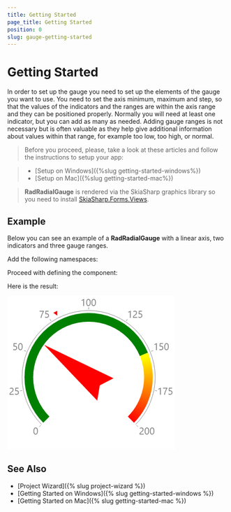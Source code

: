 ```yaml
---
title: Getting Started
page_title: Getting Started
position: 0
slug: gauge-getting-started
---
```


# Getting Started

In order to set up the gauge you need to set up the elements of the gauge you want to use. You need to set the axis minimum, maximum and step, so that the values of the indicators and the ranges are within the axis range and they can be positioned properly. Normally you will need at least one indicator, but you can add as many as needed. Adding gauge ranges is not necessary but is often valuable as they help give additional information about values within that range, for example too low, too high, or normal. 

>Before you proceed, please, take a look at these articles and follow the instructions to setup your app:

>- [Setup on Windows]({%slug getting-started-windows%})
>- [Setup on Mac]({%slug getting-started-mac%})

> **RadRadialGauge** is rendered via the SkiaSharp graphics library so you need to install [SkiaSharp.Forms.Views](https://www.nuget.org/packages/SkiaSharp.Views.Forms/1.55.0).

## Example

Below you can see an example of a **RadRadialGauge** with a linear axis, two indicators and three gauge ranges.

Add the following namespaces:

<snippet id='xmlns-telerikgauges'/>
<snippet id='ns-telerikgauges'/>

Proceed with defining the component:

<snippet id='gauge-getting-started-xaml'/>
<snippet id='gauge-getting-started-csharp'/>

Here is the result:
 
![Gauge example](../images/gauge-gettingstarted.png)

## See Also

- [Project Wizard]({% slug project-wizard %})
- [Getting Started on Windows]({% slug getting-started-windows %})
- [Getting Started on Mac]({% slug getting-started-mac %})